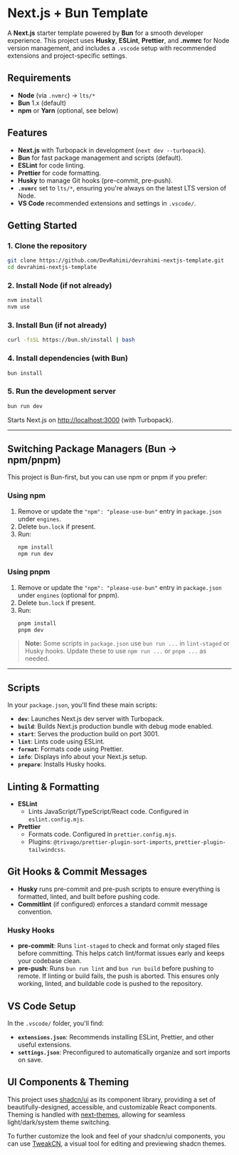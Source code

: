 # Next.js + Bun Template

A **Next.js** starter template powered by **Bun** for a smooth developer experience. This project uses **Husky**, **ESLint**, **Prettier**, and **.nvmrc** for Node version management, and includes a `.vscode` setup with recommended extensions and project-specific settings.

## Requirements

- **Node** (via `.nvmrc`) → `lts/*`
- **Bun** 1.x (default)
- **npm** or **Yarn** (optional, see below)

## Features

- **Next.js** with Turbopack in development (`next dev --turbopack`).
- **Bun** for fast package management and scripts (default).
- **ESLint** for code linting.
- **Prettier** for code formatting.
- **Husky** to manage Git hooks (pre-commit, pre-push).
- **`.nvmrc`** set to `lts/*`, ensuring you're always on the latest LTS version of Node.
- **VS Code** recommended extensions and settings in `.vscode/`.

## Getting Started

### 1. Clone the repository

```bash
git clone https://github.com/DevRahimi/devrahimi-nextjs-template.git
cd devrahimi-nextjs-template
```

### 2. Install Node (if not already)

```bash
nvm install
nvm use
```

### 3. Install Bun (if not already)

```bash
curl -fsSL https://bun.sh/install | bash
```

### 4. Install dependencies (with Bun)

```bash
bun install
```

### 5. Run the development server

```bash
bun run dev
```

Starts Next.js on [http://localhost:3000](http://localhost:3000) (with Turbopack).

---

## Switching Package Managers (Bun → npm/pnpm)

This project is Bun-first, but you can use npm or pnpm if you prefer:

### Using npm

1. Remove or update the `"npm": "please-use-bun"` entry in `package.json` under `engines`.
2. Delete `bun.lock` if present.
3. Run:
   ```bash
   npm install
   npm run dev
   ```

### Using pnpm

1. Remove or update the `"npm": "please-use-bun"` entry in `package.json` under `engines` (optional for pnpm).
2. Delete `bun.lock` if present.
3. Run:
   ```bash
   pnpm install
   pnpm dev
   ```

> **Note:** Some scripts in `package.json` use `bun run ...` in `lint-staged` or Husky hooks. Update these to use `npm run ...` or `pnpm ...` as needed.

---

## Scripts

In your `package.json`, you'll find these main scripts:

- **`dev`**: Launches Next.js dev server with Turbopack.
- **`build`**: Builds Next.js production bundle with debug mode enabled.
- **`start`**: Serves the production build on port 3001.
- **`lint`**: Lints code using ESLint.
- **`format`**: Formats code using Prettier.
- **`info`**: Displays info about your Next.js setup.
- **`prepare`**: Installs Husky hooks.

## Linting & Formatting

- **ESLint**
  - Lints JavaScript/TypeScript/React code. Configured in `eslint.config.mjs`.
- **Prettier**
  - Formats code. Configured in `prettier.config.mjs`.
  - Plugins: `@trivago/prettier-plugin-sort-imports`, `prettier-plugin-tailwindcss`.

## Git Hooks & Commit Messages

- **Husky** runs pre-commit and pre-push scripts to ensure everything is formatted, linted, and built before pushing code.
- **Commitlint** (if configured) enforces a standard commit message convention.

### Husky Hooks

- **pre-commit**: Runs `lint-staged` to check and format only staged files before committing. This helps catch lint/format issues early and keeps your codebase clean.
- **pre-push**: Runs `bun run lint` and `bun run build` before pushing to remote. If linting or build fails, the push is aborted. This ensures only working, linted, and buildable code is pushed to the repository.

## VS Code Setup

In the `.vscode/` folder, you'll find:

- **`extensions.json`**: Recommends installing ESLint, Prettier, and other useful extensions.
- **`settings.json`**: Preconfigured to automatically organize and sort imports on save.

## UI Components & Theming

This project uses [shadcn/ui](https://ui.shadcn.com/) as its component library, providing a set of beautifully-designed, accessible, and customizable React components. Theming is handled with [next-themes](https://github.com/pacocoursey/next-themes), allowing for seamless light/dark/system theme switching.

To further customize the look and feel of your shadcn/ui components, you can use [TweakCN](https://tweakcn.com/), a visual tool for editing and previewing shadcn themes.

